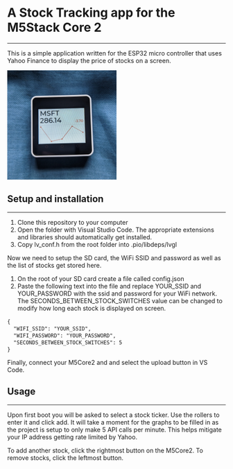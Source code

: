 # A Stock Tracking app for the M5Stack Core 2
---
This is a simple application written for the ESP32 micro controller that uses Yahoo Finance to display the price of stocks on a screen.


<img src="images/main_screen.jpg?raw=true" width=50% height=50%>

## Setup and installation
---
1. Clone this repository to your computer
2. Open the folder with Visual Studio Code. The appropriate extensions and libraries should automatically get installed.
3. Copy lv_conf.h from the root folder into .pio/libdeps/lvgl

Now we need to setup the SD card, the WiFi SSID and password as well as the list of stocks get stored here.
1. On the root of your SD card create a file called config.json
3. Paste the following text into the file and replace YOUR_SSID and YOUR_PASSWORD with the ssid and password for your WiFi network. The SECONDS_BETWEEN_STOCK_SWITCHES value can be changed to modify how long each stock is displayed on screen.
```
{
  "WIFI_SSID": "YOUR_SSID",
  "WIFI_PASSWORD": "YOUR_PASSWORD",
  "SECONDS_BETWEEN_STOCK_SWITCHES": 5
}
```

Finally, connect your M5Core2 and and select the upload button in VS Code.

## Usage
---
Upon first boot you will be asked to select a stock ticker. Use the rollers to enter it and click add. It will take a moment for the graphs to be filled in as the project is setup to only make 5 API calls per minute. This helps mitigate your IP address getting rate limited by Yahoo.

To add another stock, click the rightmost button on the M5Core2. To remove stocks, click the leftmost button.
